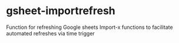 # gsheet-importrefresh
Function for refreshing Google sheets Import-x functions to facilitate automated refreshes via time trigger
